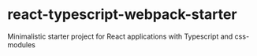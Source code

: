 # react-typescript-webpack-starter
Minimalistic starter project for React applications with Typescript and css-modules
